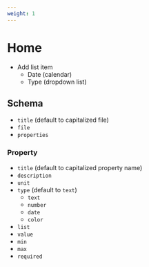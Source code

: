 ```yaml
---
weight: 1
---
```


# Home

- Add list item
  - Date (calendar)
  - Type (dropdown list)

## Schema

- `title` (default to capitalized file)
- `file`
- `properties`

### Property

- `title` (default to capitalized property name)
- `description`
- `unit`
- `type` (default to `text`)
  - `text`
  - `number`
  - `date`
  - `color`
- `list`
- `value`
- `min`
- `max`
- `required`